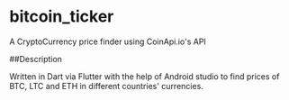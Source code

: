 # bitcoin_ticker

A CryptoCurrency price finder using CoinApi.io's API

##Description

Written in Dart via Flutter with the help of Android studio to find prices of BTC, LTC and ETH in different countries' currencies.
